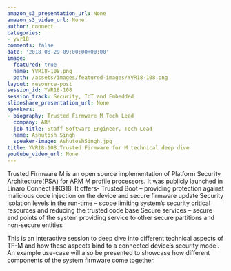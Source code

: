 ```yaml
---
amazon_s3_presentation_url: None
amazon_s3_video_url: None
author: connect
categories:
- yvr18
comments: false
date: '2018-08-29 09:00:00+00:00'
image:
  featured: true
  name: YVR18-108.png
  path: /assets/images/featured-images/YVR18-108.png
layout: resource-post
session_id: YVR18-108
session_track: Security, IoT and Embedded
slideshare_presentation_url: None
speakers:
- biography: Trusted Firmware M Tech Lead
  company: ARM
  job-title: Staff Software Engineer, Tech Lead
  name: Ashutosh Singh
  speaker-image: AshutoshSingh.jpg
title: YVR18-108:Trusted Firmware for M technical deep dive
youtube_video_url: None
---
```


Trusted Firmware M is an open source implementation of Platform Security Architecture(PSA) for ARM M profile processors. It was publicly launched in Linaro Connect HKG18. 
It offers-
	Trusted Boot – providing protection against malicious code injection on the device and secure firmware update
	Security isolation levels in the run-time – scope limiting system’s security critical resources and reducing the trusted code base
	Secure services – secure end points of the system providing service to other secure partitions and non-secure entities

This is an interactive session to deep dive into different technical aspects of TF-M and how these aspects bind to a connected device’s security model. An example use-case will also be presented to showcase how different components of the system firmware come together.
